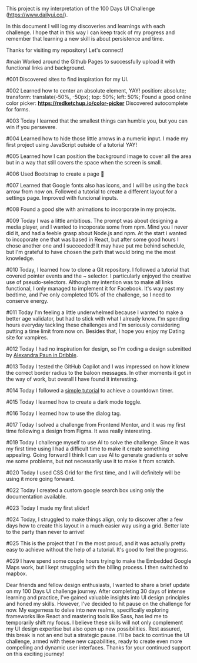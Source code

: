 This project is my interpretation of the 100 Days UI Challenge (https://www.dailyui.co/).

In this document I will log my discoveries and learnings with each challenge. I hope that in this way I can keep track of my progress and remember that learning a new skill is about persistence and time.

Thanks for visiting my repository! Let's connect!

#main
Worked around the Github Pages to successfully upload it with functional links and background.

#001
Discovered sites to find inspiration for my UI.

#002
Learned how to center an absolute element, YAY!
    position: absolute;
    transform: translate(-50%, -50px);
    top: 50%;
    left: 50%;
Found a good online color picker: **https://redketchup.io/color-picker**
Discovered autocomplete for forms.

#003
Today I learned that the smallest things can humble you, but you can win if you persevere.

#004 
Learned how to hide those little arrows in a numeric input.
I made my first project using JavaScript outside of a tutorial YAY!

#005 
Learned how I can position the background image to cover all the area but in a way that still covers the space when the screen is small.

#006
Used Bootstrap to create a page 🙌

#007 
Learned that Google fonts also has icons, and I will be using the back arrow from now on.
Followed a tutorial to create a different layout for a settings page. Improved with funcional inputs.

#008
Found a good site with animations to incorporate in my projects.

#009
Today I was a little ambitious. The prompt was about designing a media player, and I wanted to incoporate some from npm. Mind you I never did it, and had a feeble grasp about Node.js and npm. At the start i wanted to incoporate one that was based in React, but after some good hours I chose another one and I succeeded! It may have put me behind schedule, but I'm grateful to have chosen the path that would bring me the most knowledge.

#010
Today, I learned how to clone a Git repository. I followed a tutorial that covered pointer events and the ~ selector. I particularly enjoyed the creative use of pseudo-selectors. Although my intention was to make all links functional, I only managed to implement it for Facebook. It's way past my bedtime, and I've only completed 10% of the challenge, so I need to conserve energy.

#011
Today I'm feeling a little underwhelmed because I wanted to make a better age validator, but had to stick with what I already know. I'm spending hours everyday tackling these challenges and I'm seriously considering putting a time limit from now on. Besides that, I hope you enjoy my Dating site for vampires.

#012
Today I had no inspiration for design, so I'm coding a design submitted by [Alexandra Paun in Dribble](https://dribbble.com/shots/4335565/attachments/4335565-E-commerce-item-Daily-012?mode=media).

#013
Today I tested the GitHub Copilot and I was impressed on how it knew the correct border radius to the baloon messages. In other moments it got in the way of work, but overall I have found it interesting.

#014
Today I followed a [simple tutorial](https://www.youtube.com/watch?v=NWzjsMC810w) to achieve a countdown timer.

#015
Today I learned how to create a dark mode toggle.

#016
Today I learned how to use the dialog tag.

#017
Today I solved a challenge from Frontend Mentor, and it was my first time following a design from Figma. It was really interesting.

#019
Today I challenge myself to use AI to solve the challenge. Since it was my first time using I had a difficult time to make it create something appealing. Going forward I think I can use AI to generate gradients or solve me some problems, but not necessarily use it to make it from scratch.

#020
Today I used CSS Grid for the first time, and I will definitely will be using it more going forward.

#022 
Today I created a custom google search box using only the documentation available.

#023 
Today I made my first slider!

#024
Today, I struggled to make things align, only to discover after a few days how to create this layout in a much easier way using a grid. Better late to the party than never to arrive!

#025
This is the project that I'm the most proud, and it was actually pretty easy to achieve without the help of a tutorial. It's good to feel the progress.

#029
I have spend some couple hours trying to make the Embedded Google Maps work, but I kept struggling with the billing process. I then switched to mapbox.

Dear friends and fellow design enthusiasts, I wanted to share a brief update on my 100 Days UI challenge journey. After completing 30 days of intense learning and practice, I've gained valuable insights into UI design principles and honed my skills. However, I've decided to hit pause on the challenge for now. My eagerness to delve into new realms, specifically exploring frameworks like React and mastering tools like Sass, has led me to temporarily shift my focus. I believe these skills will not only complement my UI design expertise but also open up new possibilities. Rest assured, this break is not an end but a strategic pause. I'll be back to continue the UI challenge, armed with these new capabilities, ready to create even more compelling and dynamic user interfaces. Thanks for your continued support on this exciting journey!